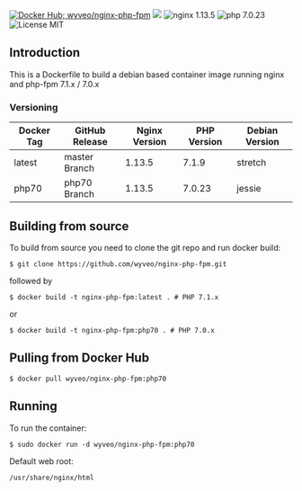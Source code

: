 [![Docker Hub; wyveo/nginx-php-fpm](https://img.shields.io/badge/docker%20hub-wyveo%2Fnginx--php--fpm-blue.svg)](https://hub.docker.com/r/wyveo/nginx-php-fpm/) [![](https://images.microbadger.com/badges/image/wyveo/nginx-php-fpm.svg)](http://microbadger.com/images/wyveo/nginx-php-fpm "Get your own image badge on microbadger.com") ![nginx 1.13.5](https://img.shields.io/badge/nginx-1.13.5-brightgreen.svg) ![php 7.0.23](https://img.shields.io/badge/php--fpm-7.0.23-blue.svg) ![License MIT](https://img.shields.io/badge/license-MIT-blue.svg)
## Introduction
This is a Dockerfile to build a debian based container image running nginx and php-fpm 7.1.x / 7.0.x

### Versioning
| Docker Tag | GitHub Release | Nginx Version | PHP Version | Debian Version |
|-----|-------|-----|--------|--------|
| latest | master Branch |1.13.5 | 7.1.9 | stretch |
| php70 | php70 Branch |1.13.5 | 7.0.23 | jessie |
## Building from source
To build from source you need to clone the git repo and run docker build:
```
$ git clone https://github.com/wyveo/nginx-php-fpm.git
```

followed by
```
$ docker build -t nginx-php-fpm:latest . # PHP 7.1.x
```


or
```
$ docker build -t nginx-php-fpm:php70 . # PHP 7.0.x
```


## Pulling from Docker Hub
```
$ docker pull wyveo/nginx-php-fpm:php70
```

## Running
To run the container:
```
$ sudo docker run -d wyveo/nginx-php-fpm:php70
```

Default web root:
```
/usr/share/nginx/html
```
